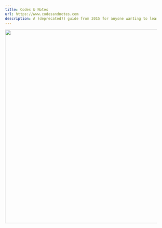 ```yaml
---
title: Codes & Notes
url: https://www.codesandnotes.com
description: A (deprecated?) guide from 2015 for anyone wanting to learn more about web development. A no-longer work-in-progress collection of my personal codes and notes.
---
```


<img loading="lazy" src="./images/codesandnotes.jpg" alt="" width="640">
